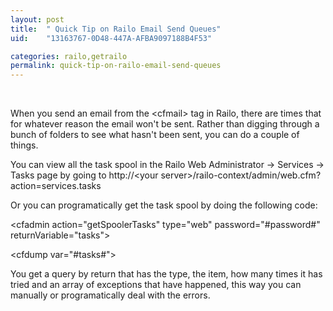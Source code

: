 ```yaml
---
layout: post
title:  " Quick Tip on Railo Email Send Queues"
uid:	"13163767-0D48-447A-AFBA9097188B4F53"

categories: railo,getrailo
permalink: quick-tip-on-railo-email-send-queues
---
```

<p> </p>
<p>When you send an email from the &lt;cfmail&gt; tag in Railo, there are times that for whatever reason the email won't be sent. Rather than digging through a bunch of folders to see what hasn't been sent, you can do a couple of things.</p>
<p>You can view all the task spool in the Railo Web Administrator -&gt; Services -&gt; Tasks page by going to http://&lt;your server&gt;/railo-context/admin/web.cfm?action=services.tasks</p>
<p>Or you can programatically get the task spool by doing the following code:</p>
<p>&lt;cfadmin action="getSpoolerTasks" type="web" password="#password#" returnVariable="tasks"&gt;</p>
<p>&lt;cfdump var="#tasks#"&gt;</p>
<p>You get a query by return that has the type, the item, how many times it has tried and an array of exceptions that have happened, this way you can manually or programatically deal with the errors.</p>
<div><br /></div>
<p> </p>